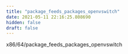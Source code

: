 ```yaml
---
title: "package_feeds_packages_openvswitch"
date: 2021-05-11 22:16:25.808690
hidden: false
draft: false
---
```


x86/64/package_feeds_packages_openvswitch

